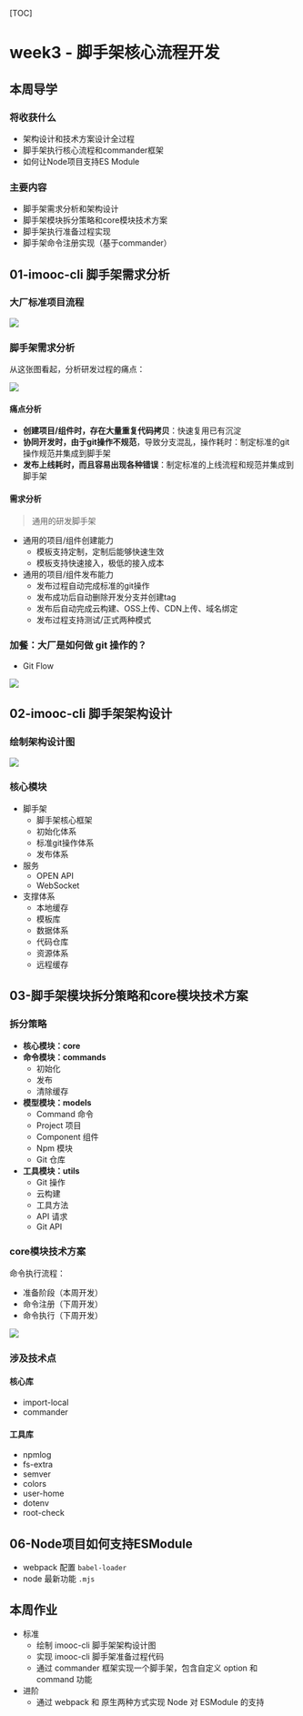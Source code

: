 [TOC]

# week3 - 脚手架核心流程开发

## 本周导学

### 将收获什么

* 架构设计和技术方案设计全过程
* 脚手架执行核心流程和commander框架
* 如何让Node项目支持ES Module

### 主要内容

* 脚手架需求分析和架构设计
* 脚手架模块拆分策略和core模块技术方案
* 脚手架执行准备过程实现
* 脚手架命令注册实现（基于commander）

## 01-imooc-cli 脚手架需求分析

### 大厂标准项目流程

![](https://oss-1252175178.cos.ap-shanghai.myqcloud.com/%E6%85%95%E8%AF%BE%E7%BD%91%E6%9E%B6%E6%9E%84%E5%B8%88%E8%AF%BE%E7%A8%8B/%E5%A4%A7%E5%8E%82%E5%81%9A%E9%A1%B9%E7%9B%AE%E7%9A%84%E6%B5%81%E7%A8%8B.jpeg)

### 脚手架需求分析

从这张图看起，分析研发过程的痛点：

![](https://oss-1252175178.cos.ap-shanghai.myqcloud.com/%E6%85%95%E8%AF%BE%E7%BD%91%E6%9E%B6%E6%9E%84%E5%B8%88%E8%AF%BE%E7%A8%8B/%E8%84%9A%E6%89%8B%E6%9E%B6%E8%A6%81%E8%A7%A3%E5%86%B3%E7%9A%84%E7%97%9B%E7%82%B9.png)

#### 痛点分析

- **创建项目/组件时，存在大量重复代码拷贝**：快速复用已有沉淀
- **协同开发时，由于git操作不规范**，导致分支混乱，操作耗时：制定标准的git操作规范并集成到脚手架
- **发布上线耗时，而且容易出现各种错误**：制定标准的上线流程和规范并集成到脚手架

#### 需求分析

>  通用的研发脚手架

- 通用的项目/组件创建能力
  - 模板支持定制，定制后能够快速生效
  - 模板支持快速接入，极低的接入成本
- 通用的项目/组件发布能力
  - 发布过程自动完成标准的git操作
  - 发布成功后自动删除开发分支并创建tag
  - 发布后自动完成云构建、OSS上传、CDN上传、域名绑定
  - 发布过程支持测试/正式两种模式

### 加餐：大厂是如何做 git 操作的？

- Git Flow

![](https://oss-1252175178.cos.ap-shanghai.myqcloud.com/%E6%85%95%E8%AF%BE%E7%BD%91%E6%9E%B6%E6%9E%84%E5%B8%88%E8%AF%BE%E7%A8%8B/%E5%A4%A7%E5%8E%82%E6%98%AF%E5%A6%82%E4%BD%95%E5%81%9A%20git%20%E6%93%8D%E4%BD%9C%E7%9A%84.jpeg)



## 02-imooc-cli 脚手架架构设计

### 绘制架构设计图

![](https://oss-1252175178.cos.ap-shanghai.myqcloud.com/%E6%85%95%E8%AF%BE%E7%BD%91%E6%9E%B6%E6%9E%84%E5%B8%88%E8%AF%BE%E7%A8%8B/%E8%84%9A%E6%89%8B%E6%9E%B6%E6%9E%B6%E6%9E%84%E8%AE%BE%E8%AE%A1%E5%9B%BE.jpeg)

### 核心模块

- 脚手架
  - 脚手架核心框架
  - 初始化体系
  - 标准git操作体系
  - 发布体系
- 服务
  - OPEN API
  - WebSocket
- 支撑体系
  - 本地缓存
  - 模板库
  - 数据体系
  - 代码仓库
  - 资源体系
  - 远程缓存

## 03-脚手架模块拆分策略和core模块技术方案

### 拆分策略

- **核心模块：core**
- **命令模块：commands**
  - 初始化
  - 发布
  - 清除缓存
- **模型模块：models**
  - Command 命令
  - Project 项目
  - Component 组件
  - Npm 模块
  - Git 仓库
- **工具模块：utils**
  - Git 操作
  - 云构建
  - 工具方法
  - API 请求
  - Git API

### core模块技术方案

命令执行流程：

- 准备阶段（本周开发）
- 命令注册（下周开发）
- 命令执行（下周开发）

![](https://oss-1252175178.cos.ap-shanghai.myqcloud.com/%E6%85%95%E8%AF%BE%E7%BD%91%E6%9E%B6%E6%9E%84%E5%B8%88%E8%AF%BE%E7%A8%8B/%E8%84%9A%E6%89%8B%E6%9E%B6core%E6%A8%A1%E5%9D%97%E6%8A%80%E6%9C%AF%E6%96%B9%E6%A1%88.jpeg)

### 涉及技术点

#### 核心库

- import-local
- commander

#### 工具库

- npmlog
- fs-extra
- semver
- colors
- user-home
- dotenv
- root-check

## 06-Node项目如何支持ESModule

- webpack 配置 `babel-loader`
- node 最新功能 `.mjs`


## 本周作业
- 标准
    - 绘制 imooc-cli 脚手架架构设计图
    - 实现 imooc-cli 脚手架准备过程代码
    - 通过 commander 框架实现一个脚手架，包含自定义 option 和 command 功能
- 进阶
    - 通过 webpack 和 原生两种方式实现 Node 对 ESModule 的支持

